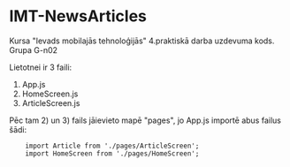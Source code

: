 # IMT-NewsArticles
Kursa "Ievads mobilajās tehnoloģijās" 4.praktiskā darba uzdevuma kods. Grupa G-n02

Lietotnei ir 3 faili:
1) App.js
2) HomeScreen.js
3) ArticleScreen.js

Pēc tam 2) un 3) fails jāievieto mapē "pages", jo App.js importē abus failus šādi:

        import Article from './pages/ArticleScreen';
        import HomeScreen from './pages/HomeScreen';
